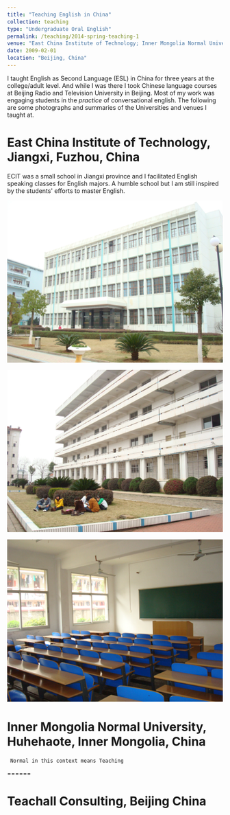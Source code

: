 ```yaml
---
title: "Teaching English in China"
collection: teaching
type: "Undergraduate Oral English"
permalink: /teaching/2014-spring-teaching-1
venue: "East China Institute of Technology; Inner Mongolia Normal University; and Teachall Consulting"
date: 2009-02-01
location: "Beijing, China"
---
```


I taught English as Second Language (ESL) in China for three years at the college/adult level. And while I was there I took Chinese language courses at Beijing Radio and Television University in Beijing. Most of my work was engaging students in the *practice* of conversational english. The following are some photographs and summaries of the Universities and venues I taught at.


East China Institute of Technology, Jiangxi, Fuzhou, China
======
ECIT was a small school in Jiangxi province and I facilitated English speaking classes for English majors. A humble school but I am still inspired by the students' efforts to master English.

![test](/images/DSC01598.JPG)

![test](/images/DSC01605.JPG)

![test](/images/DSC01606.JPG)




# Inner Mongolia Normal University, Huhehaote, Inner Mongolia, China
     Normal in this context means Teaching
======

Teachall Consulting, Beijing China
======
